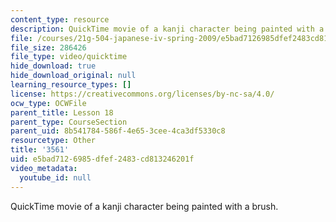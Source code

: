 ```yaml
---
content_type: resource
description: QuickTime movie of a kanji character being painted with a brush.
file: /courses/21g-504-japanese-iv-spring-2009/e5bad7126985dfef2483cd813246201f_3561.mov
file_size: 286426
file_type: video/quicktime
hide_download: true
hide_download_original: null
learning_resource_types: []
license: https://creativecommons.org/licenses/by-nc-sa/4.0/
ocw_type: OCWFile
parent_title: Lesson 18
parent_type: CourseSection
parent_uid: 8b541784-586f-4e65-3cee-4ca3df5330c8
resourcetype: Other
title: '3561'
uid: e5bad712-6985-dfef-2483-cd813246201f
video_metadata:
  youtube_id: null
---
```

QuickTime movie of a kanji character being painted with a brush.
